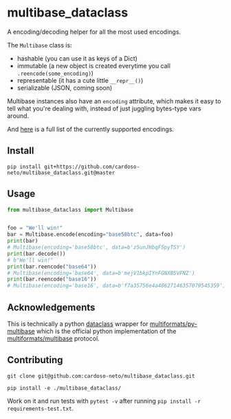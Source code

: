 # multibase_dataclass

A encoding/decoding helper for all the most used encodings.

The `Multibase` class is:
- hashable (you can use it as keys of a Dict)
- immutable (a new object is created everytime you call `.reencode(some_encoding)`)
- representable (it has a cute little `__repr__()`)
- serializable (JSON, coming soon)

Multibase instances also have an `encoding` attribute, which makes it easy to tell what you're dealing with, instead of just juggling bytes-type vars around.

And [here](src/multibase_dataclass/__init__.py) is a full list of the currently supported encodings.

## Install

`pip install git+https://github.com/cardoso-neto/multibase_dataclass.git@master`

## Usage

```python
from multibase_dataclass import Multibase


foo = "We'll win!"
bar = Multibase.encode(encoding="base58btc", data=foo)
print(bar)
# Multibase(encoding='base58btc', data=b'z5unJHbqF5pyTSY')
print(bar.decode())
# b"We'll win!"
print(bar.reencode("base64"))
# Multibase(encoding='base64', data=b'mejV1bkpIYnFGNXB5VFNZ')
print(bar.reencode("base16"))
# Multibase(encoding='base16', data=b'f7a35756e4a48627146357079545359')
```

## Acknowledgements

This is technically a python [dataclass](https://docs.python.org/3/library/dataclasses.html) wrapper for [multiformats/py-multibase](https://github.com/multiformats/py-multibase) which is the official python implementation of the [multiformats/multibase](https://github.com/multiformats/multibase) protocol.


## Contributing

`git clone git@github.com:cardoso-neto/multibase_dataclass.git`

`pip install -e ./multibase_dataclass/`

Work on it and run tests with `pytest -v` after running `pip install -r requirements-test.txt`.